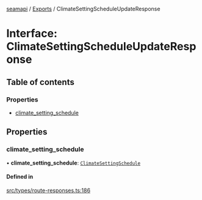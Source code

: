 [seamapi](../README.md) / [Exports](../modules.md) / ClimateSettingScheduleUpdateResponse

# Interface: ClimateSettingScheduleUpdateResponse

## Table of contents

### Properties

- [climate\_setting\_schedule](ClimateSettingScheduleUpdateResponse.md#climate_setting_schedule)

## Properties

### climate\_setting\_schedule

• **climate\_setting\_schedule**: [`ClimateSettingSchedule`](../modules.md#climatesettingschedule)

#### Defined in

[src/types/route-responses.ts:186](https://github.com/seamapi/javascript/blob/main/src/types/route-responses.ts#L186)
